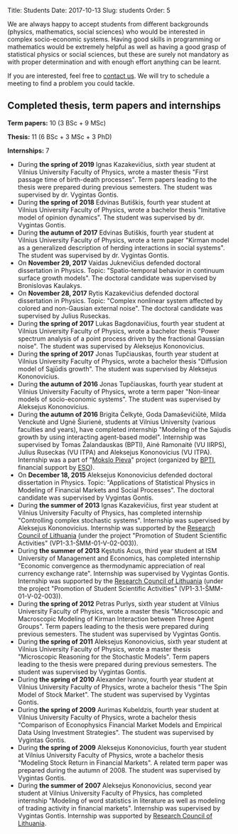 Title: Students
Date: 2017-10-13
Slug: students
Order: 5

We are always happy to accept students from different backgrounds
(physics, mathematics, social sciences) who would be interested in complex
socio-economic systems. Having good skills in programming or mathematics
would be extremely helpful as well as having a good grasp of statistical
physics or social sciences, but these are surely not mandatory as with
proper determination and with enough effort anything can be learnt.

If you are interested, feel free to [contact us]({filename}/pages/about.md).
We will try to schedule a meeting to find a problem you could tackle.

## Completed thesis, term papers and internships

**Term papers:** 10 (3 BSc + 9 MSc)

**Thesis:** 11 (6 BSc + 3 MSc + 3 PhD)

**Internships:** 7

* During **the spring of 2019** Ignas Kazakevičius, sixth year student
at Vilnius University Faculty of Physics, wrote a master thesis "First
passage time of birth-death processes". Term papers leading to the
thesis were prepared during previous semesters. The student was
supervised by dr. Vygintas Gontis.
* During **the spring of 2018** Edvinas Butiškis, fourth year student
at Vilnius University Faculty of Physics, wrote a bachelor thesis
"Imitative model of opinion dynamics". The student was supervised by
dr. Vygintas Gontis.
* During **the autumn of 2017** Edvinas Butiškis, fourth year student
at Vilnius University Faculty of Physics, wrote a term paper "Kirman
model as a generalized description of herding interactions in social
systems". The student was supervised by dr. Vygintas Gontis.
* On **November 29, 2017** Vaidas Juknevičius defended doctoral
dissertation in Physics. Topic: "Spatio-temporal behavior in continuum
surface growth models". The doctoral candidate was supervised by
Bronislovas Kaulakys.
* On **November 28, 2017** Rytis Kazakevičius defended doctoral
dissertation in Physics. Topic: "Complex nonlinear system affected by
colored and non-Gausian external noise". The doctoral candidate was
supervised by Julius Ruseckas.
* During **the spring of 2017** Lukas Bagdonavičius, fourth year student
at Vilnius University Faculty of Physics, wrote a bachelor thesis "Power
spectrum analysis of a point process driven by the fractional Gaussian
noise". The student was supervised by Aleksejus Kononovicius.
* During **the spring of 2017** Jonas Tupčiauskas, fourth year student
at Vilnius University Faculty of Physics, wrote a bachelor thesis
"Diffusion model of Sąjūdis growth". The student was supervised by
Aleksejus Kononovicius.
* During **the autumn of 2016** Jonas Tupčiauskas, fourth year student
at Vilnius University Faculty of Physics, wrote a term paper "Non-linear
models of socio-economic systems". The student was supervised by Aleksejus
Kononovicius.
* During **the autumn of 2016** Brigita Čelkytė, Goda Damaševičiūtė,
Milda Venckutė and Ugnė Šiurienė, students at Vilnius University
(various faculties and years), have completed internship "Modeling of
the Sajudis growth by using interacting agent-based model". Internship
was supervised by Tomas Žalandauskas (BPTI), Ainė Ramonaitė (VU
IIRPS), Julius Ruseckas (VU ITPA) and Aleksejus Kononovicius (VU
ITPA). Internship was a part of "[Mokslo Pieva](http://mokslopieva.lt)"
project (organized by [BPTI](http://bpti.eu), financial support by
[ESO](http://www.eso.lt)).
* On **December 18, 2015** Aleksejus Kononovicius defended doctoral
dissertation in Physics. Topic:  "Applications of Statistical Physics
in Modeling of Financial Markets and Social Processes". The doctoral
candidate was supervised by Vygintas Gontis.
* During **the summer of 2013** Ignas Kazakevičius, first year student
at Vilnius University Faculty of Physics, has completed internship
"Controlling complex stochastic systems". Internship was supervised by
Aleksejus Kononovicius. Internship was supported
by the [Research Council of Lithuania](http://www.lmt.lt)
(under the project "Promotion of Student Scientific Activities"
(VP1-3.1-ŠMM-01-V-02-003)).
* During **the summer of 2013** Kęstutis Acus, third year student at
ISM University of Management and Economics, has completed internship
"Economic convergence as thermodynamic appreciation of real currency
exchange rate". Internship was supervised by Vygintas Gontis. Internship
was supported by the [Research Council of
Lithuania](http://www.lmt.lt) (under the project "Promotion of Student
Scientific Activities" (VP1-3.1-ŠMM-01-V-02-003)).
* During **the spring of 2012** Petras Purlys, sixth year student
at Vilnius University Faculty of Physics, wrote a master thesis
"Microscopic and Macroscopic Modeling of Kirman Interaction between
Three Agent Groups". Term papers leading to the thesis were prepared
during previous semesters. The student was supervised by Vygintas Gontis.
* During **the spring of 2011** Aleksejus Kononovicius, sixth year
student at Vilnius University Faculty of Physics, wrote a master thesis
"Microscopic Reasoning for the Stochastic Models". Term papers leading
to the thesis were prepared during previous semesters. The student was
supervised by Vygintas Gontis.
* During **the spring of 2010** Alexander Ivanov, fourth year student at
Vilnius University Faculty of Physics, wrote a bachelor thesis "The Spin
Model of Stock Market". The student was supervised by Vygintas Gontis.
* During **the spring of 2009** Aurimas Kubeldzis, fourth year student at
Vilnius University Faculty of Physics, wrote a bachelor thesis "Comparison
of Econophysics Financial Market Models and Empirical Data Using
Investment Strategies". The student was supervised by Vygintas Gontis.
* During **the spring of 2009** Aleksejus Kononovicius, fourth year
student at Vilnius University Faculty of Physics, wrote a bachelor thesis
"Modeling Stock Return in Financial Markets". A related term paper
was prepared during the autumn of 2008. The student was supervised by
Vygintas Gontis.
* During **the summer of 2007** Aleksejus Kononovicius, second year
student at Vilnius University Faculty of Physics, has completed internship
"Modeling of word statistics in literature as well as modeling of trading
activity in financial markets". Internship was supervised by Vygintas Gontis.
Internship was supported by [Research Council of Lithuania](http://www.lmt.lt).
